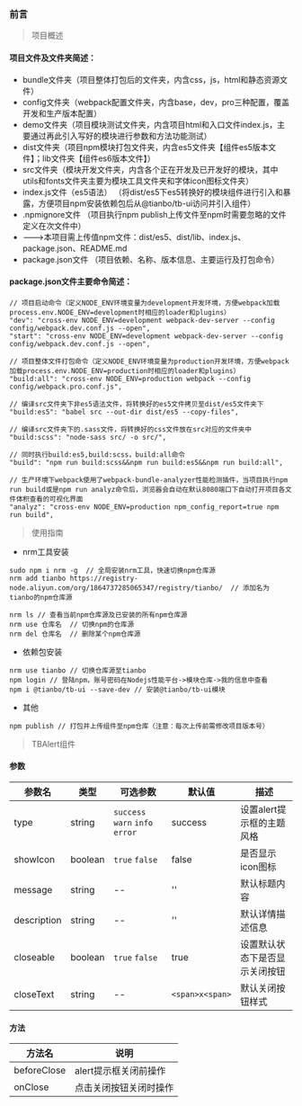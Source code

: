 ### 前言

> 项目概述

#### 项目文件及文件夹简述：

+ bundle文件夹（项目整体打包后的文件夹，内含css，js，html和静态资源文件）
+ config文件夹（webpack配置文件夹，内含base，dev，pro三种配置，覆盖开发和生产版本配置）
+ demo文件夹（项目模块测试文件夹，内含项目html和入口文件index.js，主要通过再此引入写好的模块进行参数和方法功能测试）
+ dist文件夹（项目npm模块打包文件夹，内含es5文件夹【组件es5版本文件】；lib文件夹【组件es6版本文件】）
+ src文件夹（模块开发文件夹，内含各个正在开发及已开发好的模块，其中utils和fonts文件夹主要为模块工具文件夹和字体icon图标文件夹）
+ index.js文件（es5语法） （将dist/es5下es5转换好的模块组件进行引入和暴露，方便项目npm安装依赖包后从@tianbo/tb-ui访问并引入组件）
+ .npmignore文件 （项目执行npm publish上传文件至npm时需要忽略的文件定义在次文件中）
+ ———>本项目需上传值npm文件：dist/es5、dist/lib、index.js、package.json、README.md
+ package.json文件 （项目依赖、名称、版本信息、主要运行及打包命令）

#### package.json文件主要命令简述：

```
// 项目启动命令（定义NODE_ENV环境变量为development开发环境，方便webpack加载process.env.NODE_ENV=development时相应的loader和plugins）
"dev": "cross-env NODE_ENV=development webpack-dev-server --config config/webpack.dev.conf.js --open",
"start": "cross-env NODE_ENV=development webpack-dev-server --config config/webpack.dev.conf.js --open",

// 项目整体文件打包命令（定义NODE_ENV环境变量为production开发环境，方便webpack加载process.env.NODE_ENV=production时相应的loader和plugins）
"build:all": "cross-env NODE_ENV=production webpack --config config/webpack.pro.conf.js",

// 编译src文件夹下非es5语法文件，将转换好的es5文件拷贝至dist/es5文件夹下
"build:es5": "babel src --out-dir dist/es5 --copy-files",

// 编译src文件夹下的.sass文件，将转换好的css文件放在src对应的文件夹中
"build:scss": "node-sass src/ -o src/",

// 同时执行build:es5,build:scss，build:all命令
"build": "npm run build:scss&&npm run build:es5&&npm run build:all",

// 生产环境下webpack使用了webpack-bundle-analyzer性能检测插件，当项目执行npm run build或是npm run analyz命令后，浏览器会自动在默认8080端口下自动打开项目各文件体积查看的可视化界面
"analyz": "cross-env NODE_ENV=production npm_config_report=true npm run build",

```

> 使用指南

+ nrm工具安装

```
sudo npm i nrm -g  // 全局安装nrm工具，快速切换npm仓库源
nrm add tianbo https://registry-node.aliyun.com/org/1864737285065347/registry/tianbo/  // 添加名为tianbo的npm仓库源

nrm ls // 查看当前npm仓库源及已安装的所有npm仓库源
nrm use 仓库名  // 切换npm的仓库源
nrm del 仓库名  // 删除某个npm仓库源

```

+ 依赖包安装

```
nrm use tianbo // 切换仓库源至tianbo
npm login // 登陆npm，账号密码在Nodejs性能平台->模块仓库->我的信息中查看
npm i @tianbo/tb-ui --save-dev // 安装@tianbo/tb-ui模块

```

+ 其他

```
npm publish // 打包并上传组件至npm仓库（注意：每次上传前需修改项目版本号）

```


> TBAlert组件

#### 参数

|   参数名   |   类型   |   可选参数   |   默认值   |  描述    |
| -------- | -------- | ----------- | --------- | -------- |
| type  | string | `success` `warn` `info` `error` | success | 设置alert提示框的主题风格 |
| showIcon | boolean | `true` `false` | false | 是否显示icon图标 |
| message  | string  | -- | '' | 默认标题内容 |
| description | string | -- | '' | 默认详情描述信息 |
| closeable   | boolean | `true` `false` | true | 设置默认状态下是否显示关闭按钮 |
| closeText   | string  | -- | `<span>x<span>` | 默认关闭按钮样式 |

#### 方法

|   方法名   |   说明   |
| --------- | -------- |
| beforeClose | alert提示框关闭前操作 |
| onClose | 点击关闭按钮关闭时操作 |